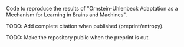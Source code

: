 Code to reproduce the results of "Ornstein-Uhlenbeck Adaptation as a Mechanism for Learning in Brains and Machines".

TODO: Add complete citation when published (preprint/entropy).

TODO: Make the repository public when the preprint is out.
